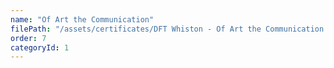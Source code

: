 ```yaml
---
name: "Of Art the Communication"
filePath: "/assets/certificates/DFT Whiston - Of Art the Communication.pdf"
order: 7
categoryId: 1
---
```


